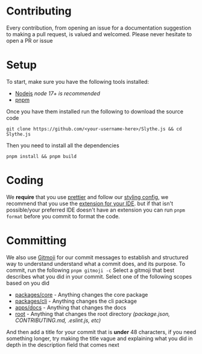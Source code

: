 # Contributing

Every contribution, from opening an issue for a documentation suggestion to making a pull request, is valued and welcomed. Please never hesitate to open a PR or issue

# Setup

To start, make sure you have the following tools installed:

- [Nodejs](https://nodejs.org) _node 17+ is recommended_
- [pnpm](https://pnpm.io)

Once you have them installed run the following to download the source code

`git clone https://github.com/<your-username-here>/Slythe.js && cd Slythe.js`

Then you need to install all the dependencies

`pnpm install && pnpm build`

# Coding

We **require** that you use [prettier](https://prettier.io) and follow our [styling config](../.prettierrc), we recommend that you use the [extension for your IDE](https://prettier.io/docs/en/editors). but if that isn't possible/your preferred IDE doesn't have an extension you can run `pnpm format` before you commit to format the code.

# Committing

We also use [Gitmoji](https://gitmoji.dev) for our commit messages to establish and structured way to understand understand what a commit does, and its purpose. To commit, run the following
`pnpm gitmoji -c`
Select a gitmoji that best describes what you did in your commit. Select one of the following scopes based on you did

- [packages/core](../packages/core) - Anything changes the core package
- [packages/cli](../packages/cli) - Anything changes the cli package
- [apps/docs](../apps/docs) - Anything that changes the docs
- [root](../) - Anything that changes the root directory _(package.json, CONTRIBUTING.md, .eslint.js, etc)_

And then add a title for your commit that is **under** 48 characters, if you need something longer, try making the title vague and explaining what you did in depth in the description field that comes next


